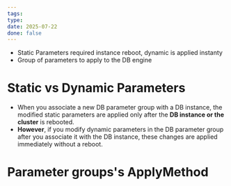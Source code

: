 ```yaml
---
tags: 
type: 
date: 2025-07-22
done: false
---
```

- Static Parameters required instance reboot, dynamic is applied instanty
- Group of parameters to apply to the DB engine 
# Static vs Dynamic Parameters 
- When you associate a new DB parameter group with a DB instance, the modified static parameters are applied only after the **DB instance or the cluster** is rebooted. 
 - **However**, if you modify dynamic parameters in the DB parameter group after you associate it with the DB instance, these changes are applied immediately without a reboot.
# Parameter groups's ApplyMethod